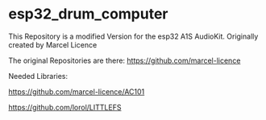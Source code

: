 # esp32_drum_computer
This Repository is a modified Version for the esp32 A1S AudioKit. Originally created by Marcel Licence

The original Repositories are there: https://github.com/marcel-licence

Needed Libraries:

https://github.com/marcel-licence/AC101

https://github.com/lorol/LITTLEFS


